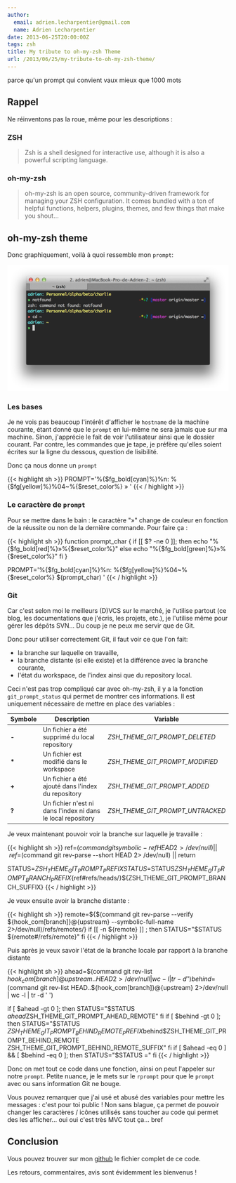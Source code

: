 ```yaml
---
author:
  email: adrien.lecharpentier@gmail.com
  name: Adrien Lecharpentier
date: 2013-06-25T20:00:00Z
tags: zsh
title: My tribute to oh-my-zsh Theme
url: /2013/06/25/my-tribute-to-oh-my-zsh-theme/
---
```


parce qu'un prompt qui convient vaux mieux que 1000 mots

## Rappel

Ne réinventons pas la roue, même pour les descriptions : 

### ZSH

> Zsh is a shell designed for interactive use, although it is also a powerful scripting language.

### oh-my-zsh


> oh-my-zsh is an open source, community-driven framework for managing your ZSH configuration. It comes bundled with a ton of helpful functions, helpers, plugins, themes, and few things that make you shout…

## oh-my-zsh theme

Donc graphiquement, voilà à quoi ressemble mon `prompt`:

![oh-my-zsh theme](/images/2013-06-25-my-tribute-to-oh-my-zsh-theme/screenshot-01.png)

### Les bases

Je ne vois pas beaucoup l'intérêt d'afficher le `hostname` de la machine courante, étant donné que le `prompt` en lui-même ne sera jamais que sur ma machine. Sinon, j'apprécie le fait de voir l'utilisateur ainsi que le dossier courant. Par contre, les commandes que je tape, je préfère qu'elles soient écrites sur la ligne du dessous, question de lisibilité.

Donc ça nous donne un `prompt` 

{{< highlight sh >}}
PROMPT='%{$fg_bold[cyan]%}%n: %{$fg[yellow]%}%04~%{$reset_color%}
» '
{{< / highlight >}}

### Le caractère de `prompt`
Pour se mettre dans le bain : le caractère "»" change de couleur en fonction de la réussite ou non de la dernière commande. Pour faire ça :

{{< highlight sh >}}
function prompt_char {
	if [[ $? -ne 0 ]]; then
		echo "%{$fg_bold[red]%}»%{$reset_color%}"
	else
		echo "%{$fg_bold[green]%}»%{$reset_color%}"
	fi
}

PROMPT='%{$fg_bold[cyan]%}%n: %{$fg[yellow]%}%04~%{$reset_color%}
$(prompt_char) '
{{< / highlight >}}

### Git 

Car c'est selon moi le meilleurs (D)VCS sur le marché, je l'utilise partout (ce blog, les documentations que j'écris, les projets, etc.), je l'utilise même pour gérer les dépôts SVN... Du coup je ne peux me servir que de Git.

Donc pour utiliser correctement Git, il faut voir ce que l'on fait:

 - la branche sur laquelle on travaille,
 - la branche distante (si elle existe) et la différence avec la branche courante,
 - l'état du workspace, de l'index ainsi que du repository local.

Ceci n'est pas trop compliqué car avec oh-my-zsh, il y a la fonction `git_prompt_status` qui permet de montrer ces informations. Il est uniquement nécessaire de mettre en place des variables :

<table class="table">
	<thead>
	<tr>
		<th>Symbole</th>
		<th>Description</th>
		<th>Variable</th>
	</tr>
	</thead>
	<tbody>
	<tr>
		<td><strong>-</strong></td>
		<td>Un fichier a été supprimé du local repository</td>
		<td><em>ZSH_THEME_GIT_PROMPT_DELETED</em></td>
	</tr>
	<tr>
		<td><strong>*</strong></td>
		<td>Un fichier est modifié dans le workspace</td>
		<td><em>ZSH_THEME_GIT_PROMPT_MODIFIED</em></td>	</tr>
	<tr>
		<td><strong>+</strong></td>
		<td>Un fichier a été ajouté dans l'index du repository</td>
		<td><em>ZSH_THEME_GIT_PROMPT_ADDED</em></td>	</tr>
	<tr>
		<td><strong>?</strong></td>
		<td>Un fichier n'est ni dans l'index ni dans le local repository</td>
		<td><em>ZSH_THEME_GIT_PROMPT_UNTRACKED</em></td>	</tr>
	</tbody>
</table>

Je veux maintenant pouvoir voir la branche sur laquelle je travaille :

{{< highlight sh >}}
ref=$(command git symbolic-ref HEAD 2> /dev/null) || \
ref=$(command git rev-parse --short HEAD 2> /dev/null) || return

STATUS=${ZSH_THEME_GIT_PROMPT_PREFIX}
STATUS=$STATUS${ZSH_THEME_GIT_PROMPT_BRANCH_PREFIX}${ref#refs/heads/}${ZSH_THEME_GIT_PROMPT_BRANCH_SUFFIX}
{{< / highlight >}}

Je veux ensuite avoir la branche distante :

{{< highlight sh >}}
remote=${$(command git rev-parse --verify ${hook_com[branch]}@{upstream} --symbolic-full-name 2>/dev/null)/refs\/remotes\/}
if [[ -n ${remote} ]] ; then
    STATUS="$STATUS ${remote#/refs/remote}"
fi
{{< / highlight >}}

Puis après je veux savoir l'état de la branche locale par rapport à la branche distante

{{< highlight sh >}}
ahead=$(command git rev-list ${hook_com[branch]}@{upstream}..HEAD 2>/dev/null | wc -l | tr -d ' ')
behind=$(command git rev-list HEAD..${hook_com[branch]}@{upstream} 2>/dev/null | wc -l | tr -d ' ')

if [ $ahead -gt 0 ]; then
    STATUS="$STATUS $ahead$ZSH_THEME_GIT_PROMPT_AHEAD_REMOTE"
fi
if [ $behind -gt 0 ]; then
    STATUS="$STATUS $ZSH_THEME_GIT_PROMPT_BEHIND_REMOTE_PREFIX$behind$ZSH_THEME_GIT_PROMPT_BEHIND_REMOTE ZSH_THEME_GIT_PROMPT_BEHIND_REMOTE_SUFFIX"
fi
if [ $ahead -eq 0 ] && [ $behind -eq 0 ]; then
	STATUS="$STATUS ="
fi
{{< / highlight >}}

Donc on met tout ce code dans une fonction, ainsi on peut l'appeler sur notre `prompt`. Petite nuance, je le mets sur le `rprompt` pour que le `prompt` avec ou sans information Git ne bouge.

Vous pouvez remarquer que j'ai usé et abusé des variables pour mettre les messages : c'est pour toi public ! Non sans blague, ça permet de pouvoir changer les caractères / icônes utilisés sans toucher au code qui permet des les afficher... oui oui c'est très MVC tout ça... bref

## Conclusion

Vous pouvez trouver sur mon [github](https://github.com/alecharp/oh-my-zsh/blob/alecharp-theme/themes/alecharp.zsh-theme) le fichier complet de ce code.

Les retours, commentaires, avis sont évidemment les bienvenus !
